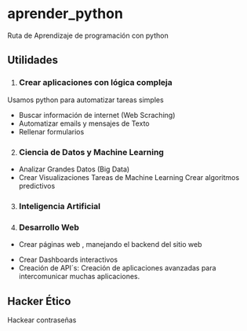 # aprender_python
Ruta de Aprendizaje de programación con python

## Utilidades
1. ### Crear aplicaciones con lógica compleja
Usamos python para automatizar tareas simples
+ Buscar información de internet (Web Scraching)
+ Automatizar emails y mensajes de Texto
+ Rellenar formularios

2. ### Ciencia de Datos y Machine Learning
+ Analizar Grandes Datos (Big Data)
+ Crear Visualizaciones
Tareas de Machine Learning
Crear algoritmos predictivos
3. ### Inteligencia Artificial

4. ### Desarrollo Web
* Crear páginas web , manejando el backend del sitio web
+ Crear Dashboards interactivos
+ Creación de API´s: Creación de aplicaciones avanzadas para intercomunicar muchas aplicaciones.

## Hacker Ético
Hackear contraseñas